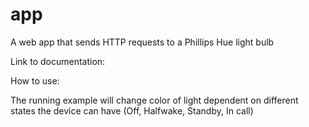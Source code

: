 # app

A web app that sends HTTP requests to a Phillips Hue light bulb 

Link to documentation:

How to use:

The running example will change color of light dependent on different states the device can have (Off, Halfwake, Standby, In call)